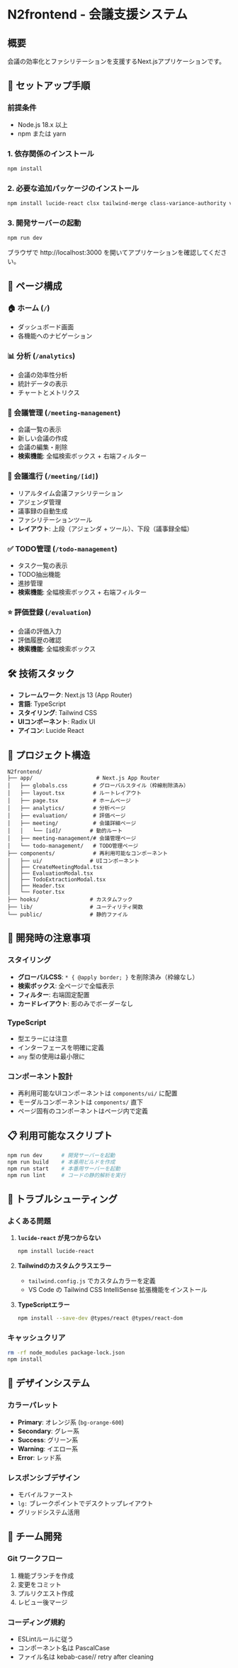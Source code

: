 # N2frontend - 会議支援システム

## 概要
会議の効率化とファシリテーションを支援するNext.jsアプリケーションです。

## 🚀 セットアップ手順

### 前提条件
- Node.js 18.x 以上
- npm または yarn

### 1. 依存関係のインストール
```bash
npm install
```

### 2. 必要な追加パッケージのインストール
```bash
npm install lucide-react clsx tailwind-merge class-variance-authority vaul react-day-picker recharts input-otp next-themes sonner cmdk embla-carousel-react react-resizable-panels react-hook-form vite @radix-ui/react-slot @radix-ui/react-checkbox @radix-ui/react-radio-group @radix-ui/react-switch @radix-ui/react-slider @radix-ui/react-label @radix-ui/react-toast @radix-ui/react-alert-dialog @radix-ui/react-progress @radix-ui/react-tabs @radix-ui/react-navigation-menu @radix-ui/react-dropdown-menu @radix-ui/react-menubar @radix-ui/react-popover @radix-ui/react-tooltip @radix-ui/react-hover-card @radix-ui/react-avatar @radix-ui/react-separator @radix-ui/react-select @radix-ui/react-accordion @radix-ui/react-aspect-ratio @radix-ui/react-toggle @radix-ui/react-toggle-group @radix-ui/react-context-menu @radix-ui/react-scroll-area @vitejs/plugin-react
```

### 3. 開発サーバーの起動
```bash
npm run dev
```

ブラウザで http://localhost:3000 を開いてアプリケーションを確認してください。

## 📱 ページ構成

### 🏠 ホーム (`/`)
- ダッシュボード画面
- 各機能へのナビゲーション

### 📊 分析 (`/analytics`)
- 会議の効率性分析
- 統計データの表示
- チャートとメトリクス

### 📅 会議管理 (`/meeting-management`)
- 会議一覧の表示
- 新しい会議の作成
- 会議の編集・削除
- **検索機能**: 全幅検索ボックス + 右端フィルター

### 🎯 会議進行 (`/meeting/[id]`)
- リアルタイム会議ファシリテーション
- アジェンダ管理
- 議事録の自動生成
- ファシリテーションツール
- **レイアウト**: 上段（アジェンダ + ツール）、下段（議事録全幅）

### ✅ TODO管理 (`/todo-management`)
- タスク一覧の表示
- TODO抽出機能
- 進捗管理
- **検索機能**: 全幅検索ボックス + 右端フィルター

### ⭐ 評価登録 (`/evaluation`)
- 会議の評価入力
- 評価履歴の確認
- **検索機能**: 全幅検索ボックス

## 🛠️ 技術スタック

- **フレームワーク**: Next.js 13 (App Router)
- **言語**: TypeScript
- **スタイリング**: Tailwind CSS
- **UIコンポーネント**: Radix UI
- **アイコン**: Lucide React

## 📁 プロジェクト構造

```
N2frontend/
├── app/                    # Next.js App Router
│   ├── globals.css        # グローバルスタイル（枠線削除済み）
│   ├── layout.tsx         # ルートレイアウト
│   ├── page.tsx           # ホームページ
│   ├── analytics/         # 分析ページ
│   ├── evaluation/        # 評価ページ
│   ├── meeting/           # 会議詳細ページ
│   │   └── [id]/         # 動的ルート
│   ├── meeting-management/# 会議管理ページ
│   └── todo-management/   # TODO管理ページ
├── components/            # 再利用可能なコンポーネント
│   ├── ui/               # UIコンポーネント
│   ├── CreateMeetingModal.tsx
│   ├── EvaluationModal.tsx
│   ├── TodoExtractionModal.tsx
│   ├── Header.tsx
│   └── Footer.tsx
├── hooks/                # カスタムフック
├── lib/                  # ユーティリティ関数
└── public/               # 静的ファイル
```

## 🔧 開発時の注意事項

### スタイリング
- **グローバルCSS**: `* { @apply border; }` を削除済み（枠線なし）
- **検索ボックス**: 全ページで全幅表示
- **フィルター**: 右端固定配置
- **カードレイアウト**: 影のみでボーダーなし

### TypeScript
- 型エラーには注意
- インターフェースを明確に定義
- `any` 型の使用は最小限に

### コンポーネント設計
- 再利用可能なUIコンポーネントは `components/ui/` に配置
- モーダルコンポーネントは `components/` 直下
- ページ固有のコンポーネントはページ内で定義

## 📋 利用可能なスクリプト

```bash
npm run dev      # 開発サーバーを起動
npm run build    # 本番用ビルドを作成
npm run start    # 本番用サーバーを起動
npm run lint     # コードの静的解析を実行
```

## 🐛 トラブルシューティング

### よくある問題

1. **`lucide-react` が見つからない**
   ```bash
   npm install lucide-react
   ```

2. **Tailwindのカスタムクラスエラー**
   - `tailwind.config.js` でカスタムカラーを定義
   - VS Code の Tailwind CSS IntelliSense 拡張機能をインストール

3. **TypeScriptエラー**
   ```bash
   npm install --save-dev @types/react @types/react-dom
   ```

### キャッシュクリア
```bash
rm -rf node_modules package-lock.json
npm install
```

## 🎨 デザインシステム

### カラーパレット
- **Primary**: オレンジ系 (`bg-orange-600`)
- **Secondary**: グレー系
- **Success**: グリーン系
- **Warning**: イエロー系
- **Error**: レッド系

### レスポンシブデザイン
- モバイルファースト
- `lg:` ブレークポイントでデスクトップレイアウト
- グリッドシステム活用

## 👥 チーム開発

### Git ワークフロー
1. 機能ブランチを作成
2. 変更をコミット
3. プルリクエスト作成
4. レビュー後マージ

### コーディング規約
- ESLintルールに従う
- コンポーネント名は PascalCase
- ファイル名は kebab-case/ /   r e t r y   a f t e r   c l e a n i n g  
 